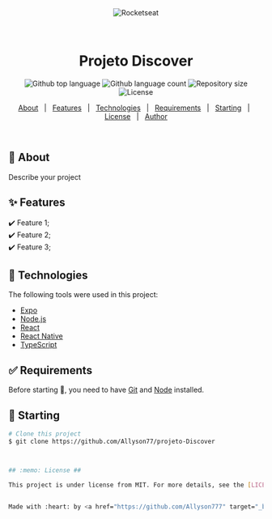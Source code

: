 <div align="center" id="top"> 
  <img src="./.github/app.gif" alt="Rocketseat" />

  &#xa0;

  <!-- <a href="https://rocketseat.netlify.app">Demo</a> -->
</div>

<h1 align="center">Projeto Discover</h1>

<p align="center">
  <img alt="Github top language" src="https://img.shields.io/github/languages/top/Allyson777/rocketseat?color=56BEB8">

  <img alt="Github language count" src="https://img.shields.io/github/languages/count/Allyson777/rocketseat?color=56BEB8">

  <img alt="Repository size" src="https://img.shields.io/github/repo-size/Allyson777/rocketseat?color=56BEB8">

  <img alt="License" src="https://img.shields.io/github/license/Allyson777/rocketseat?color=56BEB8">

  <!-- <img alt="Github issues" src="https://img.shields.io/github/issues/Allyson777/rocketseat?color=56BEB8" /> -->

  <!-- <img alt="Github forks" src="https://img.shields.io/github/forks/Allyson777/rocketseat?color=56BEB8" /> -->

  <!-- <img alt="Github stars" src="https://img.shields.io/github/stars/Allyson777/rocketseat?color=56BEB8" /> -->
</p>

<!-- Status -->

<!-- <h4 align="center"> 
	🚧  Rocketseat 🚀 Under construction...  🚧
</h4> 

<hr> -->

<p align="center">
  <a href="#dart-about">About</a> &#xa0; | &#xa0; 
  <a href="#sparkles-features">Features</a> &#xa0; | &#xa0;
  <a href="#rocket-technologies">Technologies</a> &#xa0; | &#xa0;
  <a href="#white_check_mark-requirements">Requirements</a> &#xa0; | &#xa0;
  <a href="#checkered_flag-starting">Starting</a> &#xa0; | &#xa0;
  <a href="#memo-license">License</a> &#xa0; | &#xa0;
  <a href="https://github.com/Allyson777" target="_blank">Author</a>
</p>

<br>

## :dart: About ##

Describe your project

## :sparkles: Features ##

:heavy_check_mark: Feature 1;\
:heavy_check_mark: Feature 2;\
:heavy_check_mark: Feature 3;

## :rocket: Technologies ##

The following tools were used in this project:

- [Expo](https://expo.io/)
- [Node.js](https://nodejs.org/en/)
- [React](https://pt-br.reactjs.org/)
- [React Native](https://reactnative.dev/)
- [TypeScript](https://www.typescriptlang.org/)

## :white_check_mark: Requirements ##

Before starting :checkered_flag:, you need to have [Git](https://git-scm.com) and [Node](https://nodejs.org/en/) installed.

## :checkered_flag: Starting ##

```bash
# Clone this project
$ git clone https://github.com/Allyson77/projeto-Discover



## :memo: License ##

This project is under license from MIT. For more details, see the [LICENSE](LICENSE.md) file.


Made with :heart: by <a href="https://github.com/Allyson777" target="_blank">Allyson</a>


